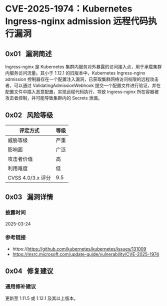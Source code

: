 # CVE-2025-1974：Kubernetes Ingress-nginx admission 远程代码执行漏洞

## 0x01   漏洞简述

Ingress-nginx 是 Kubernetes 集群内服务对外暴露的访问接入点，用于承载集群内服务访问流量。其小于 1.12.1 的旧版本中，Kubernetes Ingress-nginx admission 控制器存在一个配置注入漏洞，已获取集群网络访问权限的远程攻击者，可以通过 ValidatingAdmissionWebhook 提交一个配置文件进行验证，并在配置文件中插入恶意配置，实现远程代码执行，导致 Ingress-nginx 所在容器被攻击者控制，并可能导致集群内的 Secrets 泄漏。

## 0x02   风险等级

| 评定方式            | 等级  |
| --------------- | --- |
| 威胁等级            | 严重  |
| 影响面             | 广泛  |
| 攻击者价值           | 高   |
| 利用难度            | 低   |
| CVSS 4.0/3.x 评分 | 9.5 |

## 0x03   漏洞详情

### 披露时间

2025-03-24

### 参考链接

- https://https://github.com/kubernetes/kubernetes/issues/131009
- https://msrc.microsoft.com/update-guide/vulnerability/CVE-2025-1974

## 0x04   修复建议

### 通用修补建议

更新至 1.11.5 或 1.12.1 及其以上版本。

